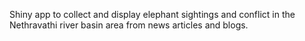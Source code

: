 Shiny app to collect and display elephant sightings and conflict in the Nethravathi river basin area from news articles and blogs.
